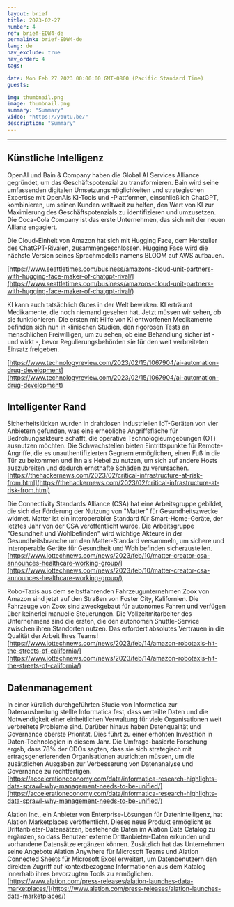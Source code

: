 ```yaml
---
layout: brief
title: 2023-02-27
number: 4
ref: brief-EDW4-de
permalink: brief-EDW4-de
lang: de
nav_exclude: true
nav_order: 4
tags:

date: Mon Feb 27 2023 00:00:00 GMT-0800 (Pacific Standard Time)
guests:

img: thumbnail.png
image: thumbnail.png
summary: "Summary"
video: "https://youtu.be/"
description: "Summary"
---
```






---

## Künstliche Intelligenz

OpenAI und Bain & Company haben die Global AI Services Alliance gegründet, um das Geschäftspotenzial zu transformieren. Bain wird seine umfassenden digitalen Umsetzungsmöglichkeiten und strategischen Expertise mit OpenAIs KI-Tools und -Plattformen, einschließlich ChatGPT, kombinieren, um seinen Kunden weltweit zu helfen, den Wert von KI zur Maximierung des Geschäftspotenzials zu identifizieren und umzusetzen. Die Coca-Cola Company ist das erste Unternehmen, das sich mit der neuen Allianz engagiert.

Die Cloud-Einheit von Amazon hat sich mit Hugging Face, dem Hersteller des ChatGPT-Rivalen, zusammengeschlossen. Hugging Face wird die nächste Version seines Sprachmodells namens BLOOM auf AWS aufbauen.

[https://www.seattletimes.com/business/amazons-cloud-unit-partners-with-hugging-face-maker-of-chatgpt-rival/](https://www.seattletimes.com/business/amazons-cloud-unit-partners-with-hugging-face-maker-of-chatgpt-rival/)

KI kann auch tatsächlich Gutes in der Welt bewirken. KI erträumt Medikamente, die noch niemand gesehen hat. Jetzt müssen wir sehen, ob sie funktionieren. Die ersten mit Hilfe von KI entworfenen Medikamente befinden sich nun in klinischen Studien, den rigorosen Tests an menschlichen Freiwilligen, um zu sehen, ob eine Behandlung sicher ist - und wirkt -, bevor Regulierungsbehörden sie für den weit verbreiteten Einsatz freigeben.

[https://www.technologyreview.com/2023/02/15/1067904/ai-automation-drug-development](https://www.technologyreview.com/2023/02/15/1067904/ai-automation-drug-development)

## Intelligenter Rand

Sicherheitslücken wurden in drahtlosen industriellen IoT-Geräten von vier Anbietern gefunden, was eine erhebliche Angriffsfläche für Bedrohungsakteure schafft, die operative Technologieumgebungen (OT) ausnutzen möchten. Die Schwachstellen bieten Eintrittspunkte für Remote-Angriffe, die es unauthentifizierten Gegnern ermöglichen, einen Fuß in die Tür zu bekommen und ihn als Hebel zu nutzen, um sich auf andere Hosts auszubreiten und dadurch ernsthafte Schäden zu verursachen.
[https://thehackernews.com/2023/02/critical-infrastructure-at-risk-from.html](https://thehackernews.com/2023/02/critical-infrastructure-at-risk-from.html)

Die Connectivity Standards Alliance (CSA) hat eine Arbeitsgruppe gebildet, die sich der Förderung der Nutzung von "Matter" für Gesundheitszwecke widmet. Matter ist ein interoperabler Standard für Smart-Home-Geräte, der letztes Jahr von der CSA veröffentlicht wurde. Die Arbeitsgruppe "Gesundheit und Wohlbefinden" wird wichtige Akteure in der Gesundheitsbranche um den Matter-Standard versammeln, um sichere und interoperable Geräte für Gesundheit und Wohlbefinden sicherzustellen.
[https://www.iottechnews.com/news/2023/feb/10/matter-creator-csa-announces-healthcare-working-group/](https://www.iottechnews.com/news/2023/feb/10/matter-creator-csa-announces-healthcare-working-group/)

Robo-Taxis aus dem selbstfahrenden Fahrzeugunternehmen Zoox von Amazon sind jetzt auf den Straßen von Foster City, Kalifornien. Die Fahrzeuge von Zoox sind zweckgebaut für autonomes Fahren und verfügen über keinerlei manuelle Steuerungen. Die Vollzeitmitarbeiter des Unternehmens sind die ersten, die den autonomen Shuttle-Service zwischen ihren Standorten nutzen. Das erfordert absolutes Vertrauen in die Qualität der Arbeit Ihres Teams!
[https://www.iottechnews.com/news/2023/feb/14/amazon-robotaxis-hit-the-streets-of-california/](https://www.iottechnews.com/news/2023/feb/14/amazon-robotaxis-hit-the-streets-of-california/)

## Datenmanagement

In einer kürzlich durchgeführten Studie von Informatica zur Datenausbreitung stellte Informatica fest, dass verteilte Daten und die Notwendigkeit einer einheitlichen Verwaltung für viele Organisationen weit verbreitete Probleme sind. Darüber hinaus haben Datenqualität und Governance oberste Priorität. Dies führt zu einer erhöhten Investition in Daten-Technologien in diesem Jahr. Die Umfrage-basierte Forschung ergab, dass 78% der CDOs sagten, dass sie sich strategisch mit ertragsgenerierenden Organisationen ausrichten müssen, um die zusätzlichen Ausgaben zur Verbesserung von Datenanalyse und Governance zu rechtfertigen. 
[https://accelerationeconomy.com/data/informatica-research-highlights-data-sprawl-why-management-needs-to-be-unified/](https://accelerationeconomy.com/data/informatica-research-highlights-data-sprawl-why-management-needs-to-be-unified/)

Alation Inc., ein Anbieter von Enterprise-Lösungen für Datenintelligenz, hat Alation Marketplaces veröffentlicht. Dieses neue Produkt ermöglicht es Drittanbieter-Datensätzen, bestehende Daten im Alation Data Catalog zu ergänzen, so dass Benutzer externe Drittanbieter-Daten erkunden und vorhandene Datensätze ergänzen können. Zusätzlich hat das Unternehmen seine Angebote Alation Anywhere für Microsoft Teams und Alation Connected Sheets für Microsoft Excel erweitert, um Datenbenutzern den direkten Zugriff auf kontextbezogene Informationen aus dem Katalog innerhalb ihres bevorzugten Tools zu ermöglichen.
[https://www.alation.com/press-releases/alation-launches-data-marketplaces/](https://www.alation.com/press-releases/alation-launches-data-marketplaces/)


